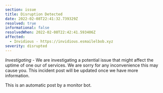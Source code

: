 ```yaml
---
section: issue
title: Disruption Detected
date: 2022-02-08T22:41:32.739329Z
resolved: true
informational: false
resolvedWhen: 2022-02-08T22:42:41.593406Z
affected:
  - Invidious - https://invidious.esmailelbob.xyz
severity: disrupted
---
```

*Investigating* - We are investigating a potential issue that might affect the uptime of one our of services. We are sorry for any inconvenience this may cause you. This incident post will be updated once we have more information.

This is an automatic post by a monitor bot.
        